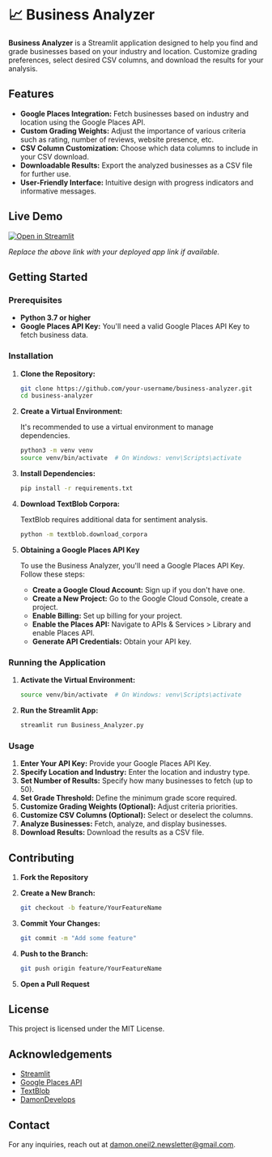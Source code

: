 
# 📈 Business Analyzer

**Business Analyzer** is a Streamlit application designed to help you find and grade businesses based on your industry and location. Customize grading preferences, select desired CSV columns, and download the results for your analysis.

## Features

- **Google Places Integration:** Fetch businesses based on industry and location using the Google Places API.
- **Custom Grading Weights:** Adjust the importance of various criteria such as rating, number of reviews, website presence, etc.
- **CSV Column Customization:** Choose which data columns to include in your CSV download.
- **Downloadable Results:** Export the analyzed businesses as a CSV file for further use.
- **User-Friendly Interface:** Intuitive design with progress indicators and informative messages.

## Live Demo

[![Open in Streamlit](https://static.streamlit.io/badges/streamlit_badge_black_white.svg)](https://share.streamlit.io/your-username/business-analyzer/main)

*Replace the above link with your deployed app link if available.*

## Getting Started

### Prerequisites

- **Python 3.7 or higher**
- **Google Places API Key:** You'll need a valid Google Places API Key to fetch business data.

### Installation

1. **Clone the Repository:**

   ```bash
   git clone https://github.com/your-username/business-analyzer.git
   cd business-analyzer
   ```

2. **Create a Virtual Environment:**

   It's recommended to use a virtual environment to manage dependencies.

   ```bash
   python3 -m venv venv
   source venv/bin/activate  # On Windows: venv\Scripts\activate
   ```

3. **Install Dependencies:**

   ```bash
   pip install -r requirements.txt
   ```

4. **Download TextBlob Corpora:**

   TextBlob requires additional data for sentiment analysis.

   ```bash
   python -m textblob.download_corpora
   ```

5. **Obtaining a Google Places API Key**

   To use the Business Analyzer, you'll need a Google Places API Key. Follow these steps:

   - **Create a Google Cloud Account:** Sign up if you don't have one.
   - **Create a New Project:** Go to the Google Cloud Console, create a project.
   - **Enable Billing:** Set up billing for your project.
   - **Enable the Places API:** Navigate to APIs & Services > Library and enable Places API.
   - **Generate API Credentials:** Obtain your API key.

### Running the Application

1. **Activate the Virtual Environment:**

   ```bash
   source venv/bin/activate  # On Windows: venv\Scripts\activate
   ```

2. **Run the Streamlit App:**

   ```bash
   streamlit run Business_Analyzer.py
   ```

### Usage

1. **Enter Your API Key:** Provide your Google Places API Key.
2. **Specify Location and Industry:** Enter the location and industry type.
3. **Set Number of Results:** Specify how many businesses to fetch (up to 50).
4. **Set Grade Threshold:** Define the minimum grade score required.
5. **Customize Grading Weights (Optional):** Adjust criteria priorities.
6. **Customize CSV Columns (Optional):** Select or deselect the columns.
7. **Analyze Businesses:** Fetch, analyze, and display businesses.
8. **Download Results:** Download the results as a CSV file.

## Contributing

1. **Fork the Repository**
2. **Create a New Branch:**

   ```bash
   git checkout -b feature/YourFeatureName
   ```

3. **Commit Your Changes:**

   ```bash
   git commit -m "Add some feature"
   ```

4. **Push to the Branch:**

   ```bash
   git push origin feature/YourFeatureName
   ```

5. **Open a Pull Request**

## License

This project is licensed under the MIT License.

## Acknowledgements

- [Streamlit](https://streamlit.io/)
- [Google Places API](https://developers.google.com/maps/documentation/places/web-service/overview)
- [TextBlob](https://textblob.readthedocs.io/en/dev/)
- [DamonDevelops](https://www.damon-develops.tech/)


## Contact
For any inquiries, reach out at damon.oneil2.newsletter@gmail.com.

